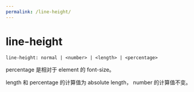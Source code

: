 ```yaml
---
permalink: /line-height/
---
```


# line-height

```
line-height: normal | <number> | <length> | <percentage>
```

percentage 是相对于 element 的 font-size。

length 和 percentage 的计算值为 absolute length， number 的计算值不变。
